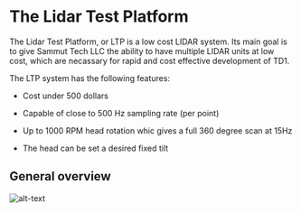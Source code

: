 # The Lidar Test Platform

The Lidar Test Platform, or LTP is a low cost LIDAR system. Its main goal is to give Sammut Tech LLC the ability to have multiple LIDAR units at low cost, which are necassary for rapid and cost effective development of TD1.

The LTP system has the following features:
* Cost under 500 dollars

* Capable of close to 500 Hz sampling rate (per point)

* Up to 1000 RPM head rotation whic gives a full 360 degree scan at 15Hz

* The head can be set a desired fixed tilt


## General overview
![alt-text][logo]





[logo]: http://i.imgur.com/LRjJuDY.png